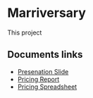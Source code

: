 # Marriversary
This project 

## Documents links

- [Presenation Slide](https://actuarialcat.github.io/Marriversary/Final%20Presentation%20v4%20Public.pdf)
- [Pricing Report](https://actuarialcat.github.io/Marriversary/Real%20Report%20v7%20public.pdf)
- [Pricing Spreadsheet](https://drive.google.com/file/d/1PVgg0NLdfVziXrestsnmAjp-ZEFk8WjP/view?usp=sharing)
